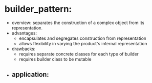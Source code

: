 # builder_pattern:
* overview:
    separates the construction of a complex object from its representation.
* advantages:
    - encapsulates and segregates construction from representation
    - allows flexibility in varying the product's internal representation
* drawbacks:
    - requires separate concrete classes for each type of builder
    - requires builder class to be mutable
* application:
    - 